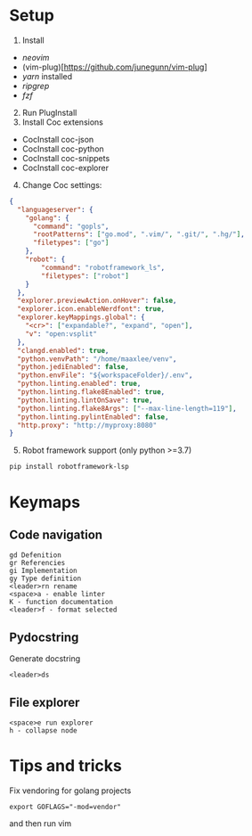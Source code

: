 # Setup

1. Install
- *neovim*
- (vim-plug)[https://github.com/junegunn/vim-plug]
- *yarn* installed
- *ripgrep*
- *fzf*

2. Run PlugInstall
3. Install Coc extensions
- CocInstall coc-json
- CocInstall coc-python
- CocInstall coc-snippets
- CocInstall coc-explorer
4. Change Coc settings:
```json
{
  "languageserver": {
    "golang": {
      "command": "gopls",
      "rootPatterns": ["go.mod", ".vim/", ".git/", ".hg/"],
      "filetypes": ["go"]
    },
    "robot": {
        "command": "robotframework_ls",
        "filetypes": ["robot"]
    }
  },
  "explorer.previewAction.onHover": false,
  "explorer.icon.enableNerdfont": true,
  "explorer.keyMappings.global": {
    "<cr>": ["expandable?", "expand", "open"],
    "v": "open:vsplit"
  },
  "clangd.enabled": true,
  "python.venvPath": "/home/maaxlee/venv",
  "python.jediEnabled": false,
  "python.envFile": "${workspaceFolder}/.env",
  "python.linting.enabled": true,
  "python.linting.flake8Enabled": true,
  "python.linting.lintOnSave": true,
  "python.linting.flake8Args": ["--max-line-length=119"],
  "python.linting.pylintEnabled": false,
  "http.proxy": "http://myproxy:8080"
}
```
5. Robot framework support (only python >=3.7)

```
pip install robotframework-lsp
```

# Keymaps
## Code navigation
```
gd Defenition
gr Referencies
gi Implementation
gy Type definition
<leader>rn rename
<space>a - enable linter
K - function documentation
<leader>f - format selected
```

## Pydocstring
Generate docstring
```
<leader>ds
```

## File explorer
```
<space>e run explorer
h - collapse node
```

# Tips and tricks
Fix vendoring for golang projects

```
export GOFLAGS="-mod=vendor"
```
and then run vim
